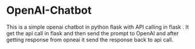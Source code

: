 # OpenAI-Chatbot
This is a simple openai chatbot in python  flask with API calling in flask . It get the api call in flask and then send the prompt to OpenAI and after getting response from opneai it send the response back to api call.
